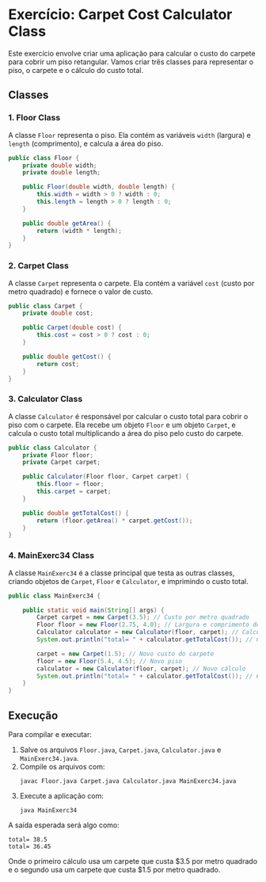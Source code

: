 # Exercício: Carpet Cost Calculator Class

Este exercício envolve criar uma aplicação para calcular o custo do carpete para cobrir um piso retangular. Vamos criar três classes para representar o piso, o carpete e o cálculo do custo total.

## Classes

### 1. **Floor Class**

A classe `Floor` representa o piso. Ela contém as variáveis `width` (largura) e `length` (comprimento), e calcula a área do piso.

```java
public class Floor {
    private double width;
    private double length;

    public Floor(double width, double length) {
        this.width = width > 0 ? width : 0;
        this.length = length > 0 ? length : 0;
    }

    public double getArea() {
        return (width * length);
    }
}
```

### 2. **Carpet Class**

A classe `Carpet` representa o carpete. Ela contém a variável `cost` (custo por metro quadrado) e fornece o valor de custo.

```java
public class Carpet {
    private double cost;

    public Carpet(double cost) {
        this.cost = cost > 0 ? cost : 0;
    }

    public double getCost() {
        return cost;
    }
}
```

### 3. **Calculator Class**

A classe `Calculator` é responsável por calcular o custo total para cobrir o piso com o carpete. Ela recebe um objeto `Floor` e um objeto `Carpet`, e calcula o custo total multiplicando a área do piso pelo custo do carpete.

```java
public class Calculator {
    private Floor floor;
    private Carpet carpet;

    public Calculator(Floor floor, Carpet carpet) {
        this.floor = floor;
        this.carpet = carpet;
    }

    public double getTotalCost() {
        return (floor.getArea() * carpet.getCost());
    }
}
```

### 4. **MainExerc34 Class**

A classe `MainExerc34` é a classe principal que testa as outras classes, criando objetos de `Carpet`, `Floor` e `Calculator`, e imprimindo o custo total.

```java
public class MainExerc34 {

    public static void main(String[] args) {
        Carpet carpet = new Carpet(3.5); // Custo por metro quadrado
        Floor floor = new Floor(2.75, 4.0); // Largura e comprimento do piso
        Calculator calculator = new Calculator(floor, carpet); // Calculador
        System.out.println("total= " + calculator.getTotalCost()); // Cálculo do custo total

        carpet = new Carpet(1.5); // Novo custo do carpete
        floor = new Floor(5.4, 4.5); // Novo piso
        calculator = new Calculator(floor, carpet); // Novo cálculo
        System.out.println("total= " + calculator.getTotalCost()); // Cálculo do custo total
    }
}
```

## Execução

Para compilar e executar:

1. Salve os arquivos `Floor.java`, `Carpet.java`, `Calculator.java` e `MainExerc34.java`.
2. Compile os arquivos com:
   ```
   javac Floor.java Carpet.java Calculator.java MainExerc34.java
   ```
3. Execute a aplicação com:
   ```
   java MainExerc34
   ```

A saída esperada será algo como:

```
total= 38.5
total= 36.45
```

Onde o primeiro cálculo usa um carpete que custa \$3.5 por metro quadrado e o segundo usa um carpete que custa \$1.5 por metro quadrado.